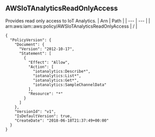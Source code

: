 
## AWSIoTAnalyticsReadOnlyAccess
Provides read only access to IoT Analytics.
| Arn | Path |
| --- | --- |
| arn:aws:iam::aws:policy/AWSIoTAnalyticsReadOnlyAccess | / |
```
{
  "PolicyVersion": {
    "Document": {
      "Version": "2012-10-17",
      "Statement": [
        {
          "Effect": "Allow",
          "Action": [
            "iotanalytics:Describe*",
            "iotanalytics:List*",
            "iotanalytics:Get*",
            "iotanalytics:SampleChannelData"
          ],
          "Resource": "*"
        }
      ]
    },
    "VersionId": "v1",
    "IsDefaultVersion": true,
    "CreateDate": "2018-06-18T21:37:49+00:00"
  }
}
```
